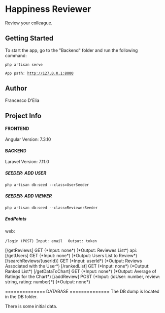 
<h1>Happiness Reviewer</h1>
<p>Review your colleague.</p>

<h2>Getting Started</h2>
<p>To start the app, go to the "Backend" folder and run the following command: </p>
    <code>php artisan serve</code>

<code>App path: http://127.0.0.1:8000</code>

<h2>Author</h2>
<p>Francesco D'Elia</p>

<h2>Project Info</h2>

<h4>FRONTEND</h4>
<p>Angular Version: 7.3.10</p>

<h4>BACKEND</h4>
<p>Laravel Version: 7.11.0</p>

<h5>SEEDER: ADD USER</h5>
    <code>php artisan db:seed --class=UserSeeder </code>

<h5>SEEDER: ADD VIEWER</h5>
    <code>php artisan db:seed --class=ReviewerSeeder</code>

<h5>EndPoints</h5>
    <p>web:</p>
        <p><code>/login (POST) Input: email </code>
        <code> Output: token </code></p>
        [/getReviews] GET
            (*Input: none*)
            (*Output: Reviewes List*)
    api:
        [/getUsers] GET
            (*Input: none*)
            (*Output: Users List to Review*)
        [/searchReviews/{userId}] GET
            (*Input: userId*)
            (*Output: Reviews Associated with the User*) 
        [/rankedList] GET
            (*Input: none*)
            (*Output: Ranked List*) 
        [/getDataToChart] GET
            (*Input: none*)
            (*Output: Average of Ratings for the Chart*)         
        [/addReview] POST
            (*Input: (idUser: number, review: string, rating: number)*)
            (*Output: none*) 

============== DATABASE ==============
The DB dump is located in the DB folder.

There is some initial data.

